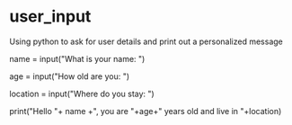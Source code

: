 # user_input
Using python to ask for user details and print out a personalized message

name = input("What is your name: ")

age = input("How old are you: ")

location = input("Where do you stay: ")

print("Hello "+ name +", you are "+age+" years old and live in "+location)

